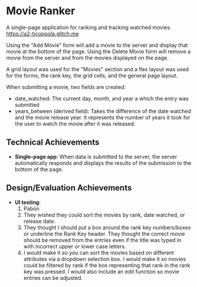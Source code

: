 # Movie Ranker
A single-page application for ranking and tracking watched movies. https://a2-tjcoppola.glitch.me

Using the "Add Movie" form will add a movie to the server and display that movie at the bottom of the page. Using the Delete Movie form will remove a movie from the server and from the movies displayed on the page. 

A grid layout was used for the "Movies" section and a flex layout was used for the forms, the rank key, the grid cells, and the general page layout.

When submitting a movie, two fields are created:
- date_watched: The current day, month, and year a which the entry was submitted
- years_between (derived field): Takes the difference of the date watched and the movie release year. It represents the number of years it took for the user to watch the movie after it was released.

## Technical Achievements
- **Single-page app**: When data is submitted to the server, the server automatically responds and displays the results of the submission to the bottom of the page.

## Design/Evaluation Achievements
- **UI testing**: 
  1. Pabón
  2. They wished they could sort the movies by rank, date watched, or release date. 
  3. They thought I should put a box around the rank key numbers/boxes or underline the Rank Key header. They thought the correct movie should be removed from the entries even if the title was typed in with incorrect upper or lower case letters.
  4. I would make it so you can sort the movies based on different attributes via a dropdown selection box. I would make it so movies could be filtered by rank if the box representing that rank in the rank key was pressed. I would also include an edit function so movie entries can be adjusted.
